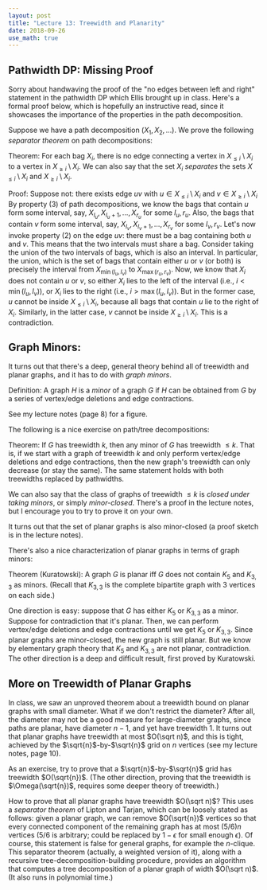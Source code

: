 ```yaml
---
layout: post
title: "Lecture 13: Treewidth and Planarity"
date: 2018-09-26
use_math: true
---
```


Pathwidth DP: Missing Proof
------------

Sorry about handwaving the proof of the "no edges between left and right" statement in the pathwidth DP which Ellis brought up in class. Here's a formal proof below, which is hopefully an instructive read, since it showcases the importance of the properties in the path decomposition.

Suppose we have a path decomposition $(X_1,X_2,\ldots)$. We prove the following *separator theorem* on path decompositions:

Theorem: For each bag $X_i$, there is no edge connecting a vertex in $X_{\le i}\setminus X_i$ to a vertex in $X_{\ge i}\setminus X_i$. We can also say that the set $X_i$ *separates* the sets $X_{\le i}\setminus X_i$ and $X_{\ge i}\setminus X_i$.

Proof: Suppose not: there exists edge $uv$ with $u\in X_{\le i}\setminus X_i$ and $v\in X_{\ge i}\setminus X_i$ By property (3) of path decompositions, we know the bags that contain $u$ form some interval, say, $X_{l_u},X_{l_u+1},\ldots,X_{r_u}$ for some $l_u,r_u$. Also, the bags that contain $v$ form some interval, say, $X_{l_v},X_{l_v+1},\ldots,X_{r_v}$ for some $l_v,r_v$. Let's now invoke property (2) on the edge $uv$: there must be a bag containing both $u$ and $v$. This means that the two intervals must share a bag. Consider taking the union of the two intervals of bags, which is also an interval. In particular, the union, which is the set of bags that contain either $u$ or $v$ (or both) is precisely the interval from $X_{\min(l_u,l_v)}$ to $X_{\max(r_u,r_v)}$. Now, we know that $X_i$ does not contain $u$ or $v$, so either $X_i$ lies to the left of the interval (i.e., $i<\min(l_u,l_v)$), or $X_i$ lies to the right (i.e., $i>\max(l_u,l_v)$). But in the former case, $u$ cannot be inside $X_{\le i}\setminus X_i$, because all bags that contain $u$ lie to the right of $X_i$. Similarly, in the latter case, $v$ cannot be inside $X_{\ge i}\setminus X_i$. This is a contradiction.

Graph Minors:
----------

It turns out that there's a deep, general theory behind all of treewidth and planar graphs, and it has to do with *graph minors*.

Definition: A graph $H$ is a *minor* of a graph $G$ if $H$ can be obtained from $G$ by a series of vertex/edge deletions and edge contractions.

See my lecture notes (page 8) for a figure.

The following is a nice exercise on path/tree decompositions:

Theorem: If $G$ has treewidth $k$, then any minor of $G$ has treewidth $\le k$. That is, if we start with a graph of treewidth $k$ and only perform vertex/edge deletions and edge contractions, then the new graph's treewidth can only decrease (or stay the same). The same statement holds with both treewidths replaced by pathwidths.

We can also say that the class of graphs of treewidth $\le k$ is *closed under taking minors*, or simply *minor-closed*. There's a proof in the lecture notes, but I encourage you to try to prove it on your own.

It turns out that the set of planar graphs is also minor-closed (a proof sketch is in the lecture notes).

There's also a nice characterization of planar graphs in terms of graph minors:

Theorem (Kuratowski): A graph $G$ is planar iff $G$ does not contain $K_5$ and $K_{3,3}$ as minors. (Recall that $K_{3,3}$ is the complete bipartite graph with $3$ vertices on each side.)

One direction is easy: suppose that $G$ has either $K_5$ or $K_{3,3}$ as a minor. Suppose for contradiction that it's planar. Then, we can perform vertex/edge deletions and edge contractions until we get $K_5$ or $K_{3,3}$. Since planar graphs are minor-closed, the new graph is still planar. But we know by elementary graph theory that $K_5$ and $K_{3,3}$ are not planar, contradiction. The other direction is a deep and difficult result, first proved by Kuratowski.

More on Treewidth of Planar Graphs
-----------

In class, we saw an unproved theorem about a treewidth bound on planar graphs with small diameter. What if we don't restrict the diameter? After all, the diameter may not be a good measure for large-diameter graphs, since paths are planar, have diameter $n-1$, and yet have treewidth $1$. It turns out that planar graphs have treewidth at most $O(\sqrt n)$, and this is tight, achieved by the $\sqrt{n}$-by-$\sqrt{n}$ grid on $n$ vertices (see my lecture notes, page 10).

As an exercise, try to prove that a $\sqrt{n}$-by-$\sqrt{n}$ grid has treewidth $O(\sqrt{n})$. (The other direction, proving that the treewidth is $\Omega(\sqrt{n})$, requires some deeper theory of treewidth.)

How to prove that all planar graphs have treewidth $O(\sqrt n)$? This uses a *separator theorem* of Lipton and Tarjan, which can be loosely stated as follows: given a planar graph, we can remove $O(\sqrt{n})$ vertices so that every connected component of the remaining graph has at most $(5/6)n$ vertices ($5/6$ is arbitrary; could be replaced by $1-\epsilon$ for small enough $\epsilon$). Of course, this statement is false for general graphs, for example the $n$-clique. This separator theorem (actually, a weighted version of it), along with a recursive tree-decomposition-building procedure, provides an algorithm that computes a tree decomposition of a planar graph of width $O(\sqrt n)$. (It also runs in polynomial time.)
